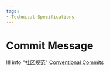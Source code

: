 ```yaml
---
tags:
- Technical-Specifications
---
```


# Commit Message

!!! info "社区规范"
    [Conventional Commits](https://www.conventionalcommits.org)

